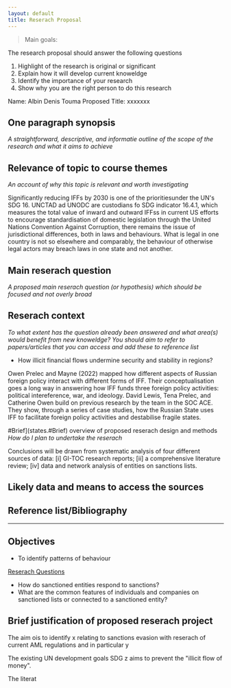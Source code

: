 ```yaml
---
layout: default
title: Reserach Proposal
---
```




> Main goals:

The research proposal should answer the following questions
1. Highlight of the research is original or significant
2. Explain how it will develop current knoweldge
3. Identify the importance of your research
4. Show why you are the right person to do this research

Name: Albin Denis Touma
Proposed Title: xxxxxxx


## One paragraph synopsis
<i>A straightforward, descriptive, and informatie outline of the scope of the research and what it aims to achieve</i>


## Relevance of topic to course themes
<i>An account of why this topic is relevant and worth investigating</i>


Significantly reducing IFFs by 2030 is one of the prioritiesunder the UN's SDG 16. UNCTAD ad UNODC are custodians fo SDG indicator 16.4.1, which measures the total value  of inward and outward IFFss in current US efforts to encourage standardisation of domestic legislation through the United Nations Convention Against Corruption, there remains the issue of jurisdictional differences, both in laws and behaviours. What is legal in one country is not so elsewhere and comparably, the behaviour of otherwise legal actors may breach laws in one state and not another. 



## Main reserach question
<i>A proposed main reserach question (or hypothesis) which should be focused and not overly broad</i>




## Reserach context
<i>To what extent has the question already been answered and what area(s) would benefit from new knoweldge?  You should aim to refer to papers/articles that you can access and add these to reference list</i>

- How illicit financial flows undermine security and stability in
regions? 

Owen Prelec and Mayne (2022) mapped how different aspects of Russian foreign policy
interact with different forms of IFF. Their conceptualisation goes a long way
in answering how IFF funds three foreign policy activities: political intereference, war, and ideology.  David Lewis, Tena Prelec, and Catherine Owen build on previous research by the
team in the SOC ACE. They show, through a series of case studies, how the Russian State uses IFF to facilitate foreign policy activities and destabilise fragile states. 



#Brief](states.#Brief) overview of proposed reserach design and methods
<i>How do I plan to undertake the reserach</i>

Conclusions will be drawn from systematic analysis of four different sources of
data: [i] GI-TOC research reports; [ii] a comprehensive literature review; [iv]
data and network analysis of entities on sanctions lists. 




## Likely data and means to access the sources



## Reference list/Bibliography


-----

## Objectives
 
- To identify patterns of behaviour

<u>Reserach Questions</u> 
- How do sanctioned entities respond to sanctions?
- What are the common features of individuals and companies on sanctioned lists or connected to a sanctioned entity? 

## Brief justification of proposed reserach project

The aim ois to identify x relating to sanctions evasion with reserach of current AML regulations and in particular y

The existing UN development goals SDG z aims to prevent the "illicit flow of money". 

The literat
